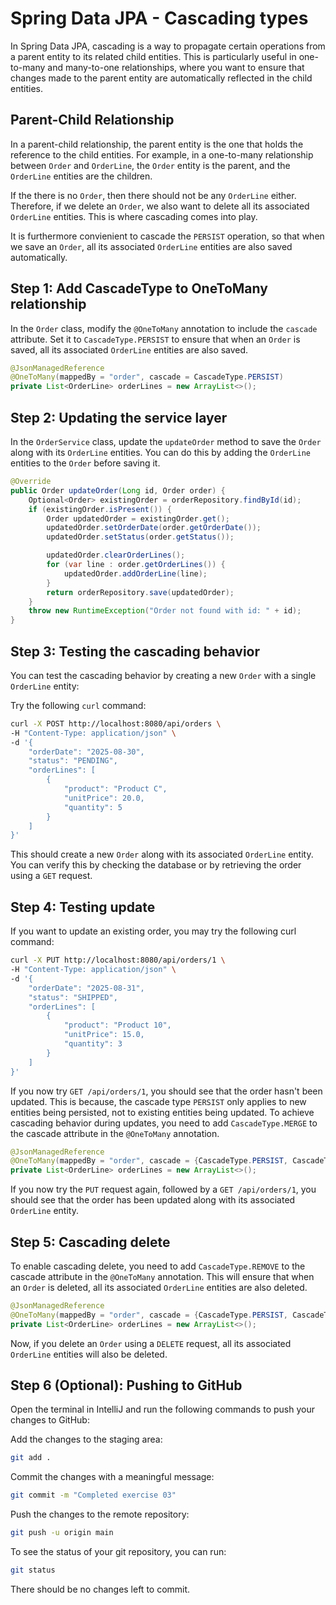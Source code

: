 # Spring Data JPA - Cascading types

In Spring Data JPA, cascading is a way to propagate certain operations from a parent entity to its related child entities. This is particularly useful in one-to-many and many-to-one relationships, where you want to ensure that changes made to the parent entity are automatically reflected in the child entities.

## Parent-Child Relationship
In a parent-child relationship, the parent entity is the one that holds the reference to the child entities. For example, in a one-to-many relationship between `Order` and `OrderLine`, the `Order` entity is the parent, and the `OrderLine` entities are the children.

If the there is no `Order`, then there should not be any `OrderLine` either. Therefore, if we delete an `Order`, we also want to delete all its associated `OrderLine` entities. This is where cascading comes into play.

It is furthermore convienient to cascade the `PERSIST` operation, so that when we save an `Order`, all its associated `OrderLine` entities are also saved automatically.

## Step 1: Add CascadeType to OneToMany relationship
In the `Order` class, modify the `@OneToMany` annotation to include the `cascade` attribute. Set it to `CascadeType.PERSIST` to ensure that when an `Order` is saved, all its associated `OrderLine` entities are also saved.

```java
@JsonManagedReference
@OneToMany(mappedBy = "order", cascade = CascadeType.PERSIST)
private List<OrderLine> orderLines = new ArrayList<>();
```

## Step 2: Updating the service layer
In the `OrderService` class, update the `updateOrder` method to save the `Order` along with its `OrderLine` entities. You can do this by adding the `OrderLine` entities to the `Order` before saving it.
```java
@Override
public Order updateOrder(Long id, Order order) {
    Optional<Order> existingOrder = orderRepository.findById(id);
    if (existingOrder.isPresent()) {
        Order updatedOrder = existingOrder.get();
        updatedOrder.setOrderDate(order.getOrderDate());
        updatedOrder.setStatus(order.getStatus());

        updatedOrder.clearOrderLines();
        for (var line : order.getOrderLines()) {
            updatedOrder.addOrderLine(line);
        }
        return orderRepository.save(updatedOrder);
    }
    throw new RuntimeException("Order not found with id: " + id);
}
```

## Step 3: Testing the cascading behavior
You can test the cascading behavior by creating a new `Order` with a single `OrderLine` entity:

Try the following `curl` command:
```bash
curl -X POST http://localhost:8080/api/orders \
-H "Content-Type: application/json" \
-d '{
    "orderDate": "2025-08-30",
    "status": "PENDING",
    "orderLines": [
        {
            "product": "Product C",
            "unitPrice": 20.0,
            "quantity": 5
        }
    ]
}'
```

This should create a new `Order` along with its associated `OrderLine` entity. You can verify this by checking the database or by retrieving the order using a `GET` request.

## Step 4: Testing update
If you want to update an existing order, you may try the following curl command:
```bash
curl -X PUT http://localhost:8080/api/orders/1 \
-H "Content-Type: application/json" \
-d '{
    "orderDate": "2025-08-31",
    "status": "SHIPPED",
    "orderLines": [
        {
            "product": "Product 10",
            "unitPrice": 15.0,
            "quantity": 3
        }
    ]
}'
```

If you now try `GET /api/orders/1`, you should see that the order hasn't been updated. This is because, the cascade type `PERSIST` only applies to new entities being persisted, not to existing entities being updated. To achieve cascading behavior during updates, you need to add `CascadeType.MERGE` to the cascade attribute in the `@OneToMany` annotation.

```java
@JsonManagedReference
@OneToMany(mappedBy = "order", cascade = {CascadeType.PERSIST, CascadeType.MERGE})
private List<OrderLine> orderLines = new ArrayList<>();
```

If you now try the `PUT` request again, followed by a `GET /api/orders/1`, you should see that the order has been updated along with its associated `OrderLine` entity.

## Step 5: Cascading delete
To enable cascading delete, you need to add `CascadeType.REMOVE` to the cascade attribute in the `@OneToMany` annotation. This will ensure that when an `Order` is deleted, all its associated `OrderLine` entities are also deleted.

```java
@JsonManagedReference
@OneToMany(mappedBy = "order", cascade = {CascadeType.PERSIST, CascadeType.MERGE, CascadeType.REMOVE})
private List<OrderLine> orderLines = new ArrayList<>();
```

Now, if you delete an `Order` using a `DELETE` request, all its associated `OrderLine` entities will also be deleted.

## Step 6 (Optional): Pushing to GitHub
Open the terminal in IntelliJ and run the following commands to push your changes to GitHub:

Add the changes to the staging area:
```bash
git add .
```

Commit the changes with a meaningful message:
```bash
git commit -m "Completed exercise 03"
```

Push the changes to the remote repository:
```bash
git push -u origin main
```

To see the status of your git repository, you can run:
```bash
git status
```

There should be no changes left to commit.
